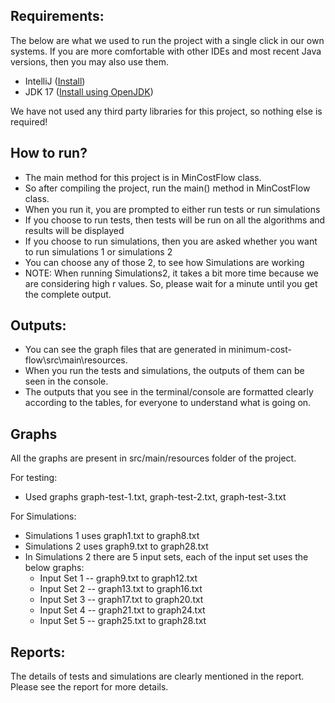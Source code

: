 Requirements:
----------------
The below are what we used to run the project with a single click in our own systems. If you are more comfortable with other IDEs and most recent Java versions, then you may also use them.
- IntelliJ ([Install](https://www.jetbrains.com/idea/download/))
- JDK 17 ([Install using OpenJDK](https://www.openlogic.com/openjdk-downloads?field_java_parent_version_target_id=807&field_operating_system_target_id=All&field_architecture_target_id=All&field_java_package_target_id=All))

We have not used any third party libraries for this project, so nothing else is required!

How to run?
----------------
- The main method for this project is in MinCostFlow class.
- So after compiling the project, run the main() method in MinCostFlow class.
- When you run it, you are prompted to either run tests or run simulations
- If you choose to run tests, then tests will be run on all the algorithms and results will be displayed
- If you choose to run simulations, then you are asked whether you want to run simulations 1 or simulations 2
- You can choose any of those 2, to see how Simulations are working
- NOTE: When running Simulations2, it takes a bit more time because we are considering high r values. So, please wait for a minute until you get the complete output.

Outputs:
--------------
- You can see the graph files that are generated in minimum-cost-flow\src\main\resources.
- When you run the tests and simulations, the outputs of them can be seen in the console.
- The outputs that you see in the terminal/console are formatted clearly according to the tables, for everyone to understand what is going on.

Graphs
--------------
All the graphs are present in src/main/resources folder of the project.

For testing:
- Used graphs graph-test-1.txt, graph-test-2.txt, graph-test-3.txt

For Simulations:
- Simulations 1 uses graph1.txt to graph8.txt
- Simulations 2 uses graph9.txt to graph28.txt
- In Simulations 2 there are 5 input sets, each of the input set uses the below graphs:
    - Input Set 1 -- graph9.txt to graph12.txt
    - Input Set 2 -- graph13.txt to graph16.txt
    - Input Set 3 -- graph17.txt to graph20.txt
    - Input Set 4 -- graph21.txt to graph24.txt
    - Input Set 5 -- graph25.txt to graph28.txt

Reports:
-------------
The details of tests and simulations are clearly mentioned in the report. Please see the report for more details.